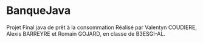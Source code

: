# BanqueJava
Projet Final java de prêt à la consommation
Réalisé par Valentyn COUDIERE, Alexis BARREYRE et Romain GOJARD, en classe de B3ESGI-AL.
